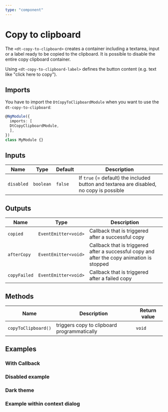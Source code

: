 ```yaml
---
type: "component"
---
```


# Copy to clipboard

The `<dt-copy-to-clipboard>` creates a container including a textarea, input or a label ready to be copied to the clipboard. It is possible to disable the entire copy clipboard container.

Using `<dt-copy-to-clipboard-label>` defines the button content (e.g. text like "click here to copy").

<docs-source-example example="DefaultCopyToClipboardExampleComponent"></docs-source-example>

## Imports

You have to import the `DtCopyToClipboardModule` when you want to use the `dt-copy-to-clipboard`:

```typescript
@NgModule({
  imports: [
  DtCopyClipboardModule,
  ],
})
class MyModule {}
```

## Inputs

| Name | Type | Default | Description |
| --- | --- | --- | --- |
| `disabled` | `boolean` | `false` | If `true` (= default) the included button and textarea are disabled, no copy is possible |

## Outputs

| Name | Type | Description |
| --- | --- | --- |
| `copied` | `EventEmitter<void>` | Callback that is triggered after a successful copy |
| `afterCopy` | `EventEmitter<void>` | Callback that is triggered after a successful copy and after the copy animation is stopped |
| `copyFailed` | `EventEmitter<void>` | Callback that is triggered after a failed copy |

## Methods

| Name | Description | Return value |
| --- | --- | --- |
| `copyToClipboard()` | triggers copy to clipboard programmatically | `void` |

## Examples

### With Callback

<docs-source-example example="CallbackCopyToClipboardExampleComponent"></docs-source-example>

### Disabled example

<docs-source-example example="DisabledCopyToClipboardExampleComponent"></docs-source-example>

### Dark theme

<docs-source-example example="DarkCopyToClipboardExampleComponent" themedark="true"></docs-source-example>

### Example within context dialog

<docs-source-example example="ContextCopyToClipboardExampleComponent"></docs-source-example>



